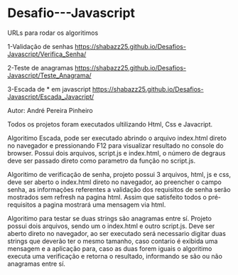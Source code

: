 # Desafio---Javascript

URLs para rodar os algoritimos

1-Validação de senhas
https://shabazz25.github.io/Desafios-Javascript/Verifica_Senha/

2-Teste de anagramas
https://shabazz25.github.io/Desafios-Javascript/Teste_Anagrama/

3-Escada de * em javascript
https://shabazz25.github.io/Desafios-Javascript/Escada_Javacript/



Autor: André Pereira Pinheiro

Todos os projetos foram executados ultilizando Html, Css e Javacript.

Algoritimo Escada, pode ser executado abrindo o arquivo index.html direto no navegador e pressionando F12 para visualizar resultado no console do browser.
Possui dois arquivos, script.js e index.html, o número de degraus deve ser passado direto como parametro da função no script.js.

Algoritimo de verificação de senha, projeto possui 3 arquivos, html, js e css, deve ser aberto o index.html direto no navegador, ao preencher o campo senha, as informações referentes a validação dos requisitos de senha serão mostrados sem refresh na pagina html. Assim que satisfeito todos o pré-requisitos a pagina mostrará uma mensagem via html.

Algoritimo para testar se duas strings são anagramas entre sí. Projeto possui dois arquivos, sendo um o index.html e outro script.js. Deve ser aberto direto no navegador, ao ser executado será necessario digitar duas strings que deverão ter o mesmo tamanho, caso contario é exibida uma mensagem e a aplicação para, caso as duas forem iguais o algoritimo executa uma verificação e retorna o resultado, informando se são ou não anagramas entre sí.
